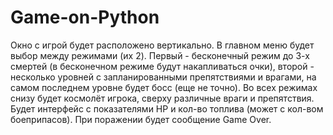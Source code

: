 # Game-on-Python
Окно с игрой будет расположено вертикально. В главном меню будет выбор между режимами (их 2). Первый - бесконечный режим до 3-х смертей (в бесконечном режиме будут накапливаться очки), второй - несколько уровней с запланированными препятствиями и врагами, на самом последнем уровне будет босс (еще не точно). Во всех режимах снизу будет космолёт игрока, сверху различные враги и препятствия. Будет интерфейс с показателями HP и кол-во топлива (может с кол-вом боеприпасов). 
При поражении будет сообщение Game Over.
